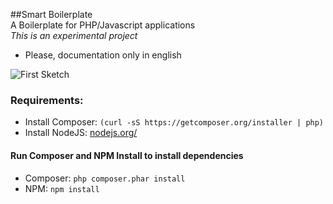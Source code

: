 ##Smart Boilerplate  
A Boilerplate for PHP/Javascript applications  
*This is an experimental project*  

- Please, documentation only in english   

![First Sketch](https://github.com/leaofelipe/smart-boilerplate/blob/master/doc/images/first-sketch.jpg "First Sketch")

### Requirements:
- Install Composer: `(curl -sS https://getcomposer.org/installer | php)`  
- Install NodeJS: [nodejs.org/](https://nodejs.org/en/)

#### Run Composer and NPM Install to install dependencies
- Composer: `php composer.phar install`  
- NPM: `npm install`
